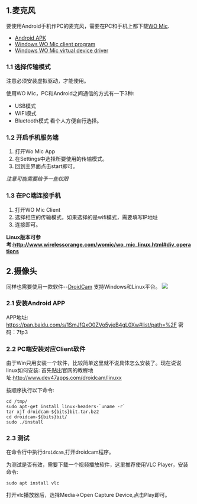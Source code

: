 ## 1.麦克风
要使用Android手机作PC的麦克风，需要在PC和手机上都下载[WO Mic](http://www.wirelessorange.com/womic).
- [Android APK](http://www.wirelessorange.com/womic/softwares/app-release.apk)
- [Windows WO Mic client program](http://www.wirelessorange.com/womic/softwares/wo_mic_client_setup.exe)
- [Windows WO Mic virtual device driver](http://www.wirelessorange.com/womic/softwares/wo_mic_driver_signed.exe)
<!-- more -->
### 1.1 选择传输模式
注意必须安装虚拟驱动，才能使用。

使用WO Mic，PC和Android之间通信的方式有一下3种:
- USB模式
- WIFI模式
- Bluetooth模式
看个人方便自行选择。

### 1.2 开启手机服务端
1. 打开Wo Mic App
2. 在Settings中选择所要使用的传输模式。
3. 回到主界面点击start即可。

*注意可能需要给予一些权限*

### 1.3 在PC端连接手机
1. 打开WO Mic Client
2. 选择相应的传输模式，如果选择的是wifi模式，需要填写IP地址
3. 连接即可。

**Linux版本可参考:http://www.wirelessorange.com/womic/wo_mic_linux.html#div_operations**

## 2.摄像头
同样也需要使用一款软件--[DroidCam](http://www.dev47apps.com)
支持Windows和Linux平台。
![](https://ae01.alicdn.com/kf/HTB19AxgXAT2gK0jSZFkq6AIQFXaM.jpg)

### 2.1 安装Android APP
APP地址: https://pan.baidu.com/s/1SmJfQxO0ZVo5yjeB4gL0Xw#list/path=%2F
 密码：7fp3

### 2.2 PC端安装对应Client软件
由于Win只用安装一个软件，比较简单这里就不说具体怎么安装了。现在说说linux如何安装:
首先贴出官网的教程地址:http://www.dev47apps.com/droidcam/linuxx

按顺序执行以下命令:
```
cd /tmp/
sudo apt-get install linux-headers-`uname -r`
tar xjf droidcam-${bits}bit.tar.bz2
cd droidcam-${bits}bit/
sudo ./install
```

### 2.3 测试

在命令行中执行`droidcam`,打开droidcam程序。

为测试是否有效，需要下载一个视频播放软件，这里推荐使用VLC Player，安装命令:
```
sudo apt install vlc
```
打开vlc播放器后，选择Media->Open Capture Device,点击Play即可。


